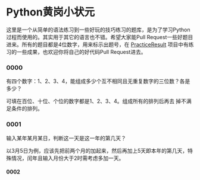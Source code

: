 # Python黄岗小状元

这里是一个从简单的语法练习到一些好玩的技巧练习的题库，是为了学习Python过程而使用的。其实用于其它的语言也不错。希望大家能Pull Request一些好题目进来。所有的题目都是4位数字，用来标示出题号，在 [PracticeResult](https://github.com/sunnypo/PracticeResult) 项目中有练习的一些成果，也欢迎你将自己的好代码Pull Request进去。

### 0000

有四个数字：1、2、3、4，能组成多少个互不相同且无重复数字的三位数？各是多少？

可填在百位、十位、个位的数字都是1、2、3、4。组成所有的排列后再去 掉不满足条件的排列。

### 0001

输入某年某月某日，判断这一天是这一年的第几天？

以3月5日为例，应该先把前两个月的加起来，然后再加上5天即本年的第几天，特殊情况，闰年且输入月份大于2时需考虑多加一天。

#### 0002

